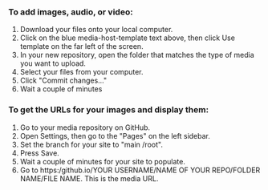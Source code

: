 ### To add images, audio, or video:

1. Download your files onto your local computer.
2. Click on the blue media-host-template text above, then click Use template on the far left of the screen.
3. In your new repository, open the folder that matches the type of media you want to upload.
4. Select your files from your computer.
5. Click "Commit changes..."
6. Wait a couple of minutes

### To get the URLs for your images and display them:
1. Go to your media repository on GitHub.
2. Open Settings, then go to the "Pages" on the left sidebar.
3. Set the branch for your site to "main /root".
4. Press Save.
5. Wait a couple of minutes for your site to populate.
6. Go to https:/github.io/YOUR USERNAME/NAME OF YOUR REPO/FOLDER NAME/FILE NAME. This is the media URL.

